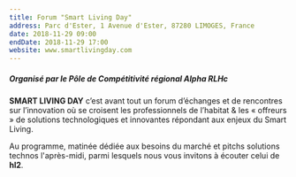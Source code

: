 ```yaml
---
title: Forum "Smart Living Day"
address: Parc d'Ester, 1 Avenue d'Ester, 87280 LIMOGES, France
date: 2018-11-29 09:00
endDate: 2018-11-29 17:00
website: www.smartlivingday.com
---
```


##### Organisé par le Pôle de Compétitivité régional Alpha RLHc

**SMART LIVING DAY** c’est avant tout un forum d’échanges et de rencontres sur l’innovation où se croisent les professionnels de l’habitat & les « offreurs » de solutions technologiques et innovantes répondant aux enjeux du Smart Living.

Au programme, matinée dédiée aux besoins du marché et pitchs solutions technos l'après-midi, parmi lesquels nous vous invitons à écouter celui de **hl2**.